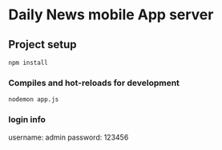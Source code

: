 # Daily News mobile App server

## Project setup

```
npm install
```

### Compiles and hot-reloads for development

```
nodemon app.js
```

### login info

username: admin
password: 123456
